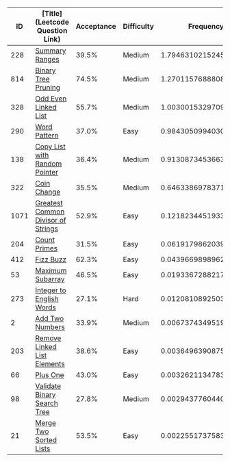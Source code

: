 |ID|[Title](Leetcode Question Link)|Acceptance|Difficulty|Frequency|
|----|-----|----|---|---|
|228|[Summary Ranges]( https://leetcode.com/problems/summary-ranges)|39.5%|Medium|1.7946310215245758|
|814|[Binary Tree Pruning]( https://leetcode.com/problems/binary-tree-pruning)|74.5%|Medium|1.2701157688808176|
|328|[Odd Even Linked List]( https://leetcode.com/problems/odd-even-linked-list)|55.7%|Medium|1.0030015329709059|
|290|[Word Pattern]( https://leetcode.com/problems/word-pattern)|37.0%|Easy|0.9843050994030789|
|138|[Copy List with Random Pointer]( https://leetcode.com/problems/copy-list-with-random-pointer)|36.4%|Medium|0.9130873453663271|
|322|[Coin Change]( https://leetcode.com/problems/coin-change)|35.5%|Medium|0.6463386978371466|
|1071|[Greatest Common Divisor of Strings]( https://leetcode.com/problems/greatest-common-divisor-of-strings)|52.9%|Easy|0.12182344519338843|
|204|[Count Primes]( https://leetcode.com/problems/count-primes)|31.5%|Easy|0.06191798620391749|
|412|[Fizz Buzz]( https://leetcode.com/problems/fizz-buzz)|62.3%|Easy|0.04396698989626337|
|53|[Maximum Subarray]( https://leetcode.com/problems/maximum-subarray)|46.5%|Easy|0.019336728821707075|
|273|[Integer to English Words]( https://leetcode.com/problems/integer-to-english-words)|27.1%|Hard|0.012081089250339716|
|2|[Add Two Numbers]( https://leetcode.com/problems/add-two-numbers)|33.9%|Medium|0.006737434951993369|
|203|[Remove Linked List Elements]( https://leetcode.com/problems/remove-linked-list-elements)|38.6%|Easy|0.0036496390875494257|
|66|[Plus One]( https://leetcode.com/problems/plus-one)|43.0%|Easy|0.00326211347832938|
|98|[Validate Binary Search Tree]( https://leetcode.com/problems/validate-binary-search-tree)|27.8%|Medium|0.002943776044013381|
|21|[Merge Two Sorted Lists]( https://leetcode.com/problems/merge-two-sorted-lists)|53.5%|Easy|0.0022551737583973706|
